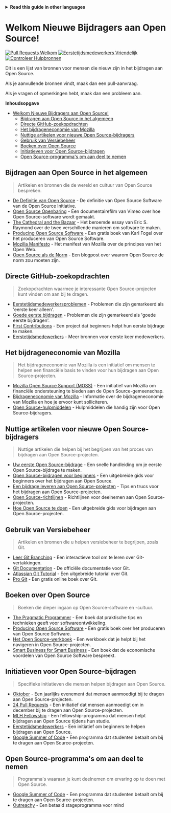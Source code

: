 <!-- Do not translate this -->
<details>
<summary>
<strong> Read this guide in other languages </strong>
</summary>
    <ul>
        <li><a href="./README.md"> English </a></li>
        <li><a href="./README-MR.md"> मराठी </a></li>
        <li><a href="./README-BN.md"> বাংলা </a></li>
        <li><a href="./README-ZH.md"> 中文 </a></li>
        <li><a href="./README-RU.md"> русский </a></li>
        <li><a href="./README-RO.md"> Românesc </a></li>
        <li><a href="./README-IT.md"> Italiano </a></li>
        <li><a href="./README-ID.md"> Indonesia </a></li>
        <li><a href="./README-ES.md"> Español </a></li>
        <li><a href="./README-pt-BR.md"> Português (BR) </a></li>
        <li><a href="./README-DE.md"> Deutsch </a></li>
        <li><a href="./README-HE.md"> עברית </a></li>
        <li><a href="./README-GR.md"> Ελληνικά </a></li>
        <li><a href="./README-FR.md"> Français </a></li>
        <li><a href="./README-TR.md"> Turkish </a></li>
        <li><a href="./README-KO.md"> 한국어 </a></li>
        <li><a href="./README-JA.md"> 日本語 </a></li>
        <li><a href="./README-HI.md"> हिंदी </a></li>
        <li><a href="./README-FA.md"> فارسی </a></li>
        <li><a href="./README-UR.md">اردو </a></li>
        <li><a href="./README-AR.md">اللغة العربية </a></li>
        <li><a href="./README-TA.md">தமிழ்</a></li>
        <li><a href="./README-NE.md">नेपाली</a></li>
    </ul>
</details>
<!-- Do not translate this -->

# Welkom Nieuwe Bijdragers aan Open Source!

[![Pull Requests Welkom](https://img.shields.io/badge/PRs-welcome-brightgreen.svg?style=flat)](https://makeapullrequest.com)
[![Eerstetijdsmedewerkers Vriendelijk](https://img.shields.io/badge/eerste--timers--only-friendly-blue.svg)](https://www.firsttimersonly.com/)
[![Controleer Hulpbronnen](https://github.com/freeCodeCamp/how-to-contribute-to-open-source/actions/workflows/test.yml/badge.svg)](https://github.com/freeCodeCamp/how-to-contribute-to-open-source/actions/workflows/test.yml)

Dit is een lijst van bronnen voor mensen die nieuw zijn in het bijdragen aan Open Source.

Als je aanvullende bronnen vindt, maak dan een pull-aanvraag.

Als je vragen of opmerkingen hebt, maak dan een probleem aan.

**Inhoudsopgave**

- [Welkom Nieuwe Bijdragers aan Open Source!](#welkom-nieuwe-bijdragers-aan-open-source)
  - [Bijdragen aan Open Source in het algemeen](#bijdragen-aan-open-source-in-het-algemeen)
  - [Directe GitHub-zoekopdrachten](#directe-github-zoekopdrachten)
  - [Het bijdrageneconomie van Mozilla](#het-bijdrageneconomie-van-mozilla)
  - [Nuttige artikelen voor nieuwe Open Source-bijdragers](#nuttige-artikelen-voor-nieuwe-open-source-bijdragers)
  - [Gebruik van Versiebeheer](#gebruik-van-versiebeheer)
  - [Boeken over Open Source](#boeken-over-open-source)
  - [Initiatieven voor Open Source-bijdragen](#initiatieven-voor-open-source-bijdragen)
  - [Open Source-programma's om aan deel te nemen](#open-source-programmas-om-aan-deel-te-nemen)

## Bijdragen aan Open Source in het algemeen

> Artikelen en bronnen die de wereld en cultuur van Open Source bespreken.

- [De Definitie van Open Source](https://opensource.org/osd) - De definitie van Open Source Software van de Open Source Initiative.
- [Open Source Openbaring](http://vimeo.com/110806872) - Een documentairefilm van Vimeo over hoe Open Source-software wordt gemaakt.
- [The Cathedral and the Bazaar](http://www.catb.org/~esr/writings/cathedral-bazaar/) - Het beroemde essay van Eric S. Raymond over de twee verschillende manieren om software te maken.
- [Producing Open Source Software](http://producingoss.com/) - Een gratis boek van Karl Fogel over het produceren van Open Source Software.
- [Mozilla Manifesto](https://www.mozilla.org/en-US/about/manifesto/) - Het manifest van Mozilla over de principes van het Open Web.
- [Open Source als de Norm](https://hueniverse.com/2011/09/24/open-source-as-the-norm/) - Een blogpost over waarom Open Source de norm zou moeten zijn.

## Directe GitHub-zoekopdrachten

> Zoekopdrachten waarmee je interessante Open Source-projecten kunt vinden om aan bij te dragen.

- [Eerstetijdsmedewerkersproblemen](https://github.com/issues?q=is%3Aopen+is%3Aissue+label%3Afirst-timers-only) - Problemen die zijn gemarkeerd als 'eerste keer alleen'.
- [Goede eerste bijdragen](https://github.com/issues?q=is%3Aopen+is%3Aissue+label%3Agood-first-issue) - Problemen die zijn gemarkeerd als 'goede eerste bijdragen'.
- [First Contributions](https://github.com/firstcontributions/first-contributions) - Een project dat beginners helpt hun eerste bijdrage te maken.
- [Eerstetijdsmedewerkers](http://www.firsttimersonly.com/) - Meer bronnen voor eerste keer medewerkers.

## Het bijdrageneconomie van Mozilla

> Het bijdrageneconomie van Mozilla is een initiatief om mensen te helpen een financiële basis te vinden voor hun bijdragen aan Open Source-projecten.

- [Mozilla Open Source Support (MOSS)](https://www.mozilla.org/en-US/moss/) - Een initiatief van Mozilla om financiële ondersteuning te bieden aan de Open Source-gemeenschap.
- [Bijdrageneconomie van Mozilla](https://www.mozilla.org/en-US/moss/fund-awards/) - Informatie over de bijdrageneconomie van Mozilla en hoe je ervoor kunt solliciteren.
- [Open Source-hulpmiddelen](https://www.mozilla.org/en-US/moss/open-source-tools/) - Hulpmiddelen die handig zijn voor Open Source-bijdragers.

## Nuttige artikelen voor nieuwe Open Source-bijdragers

> Nuttige artikelen die helpen bij het begrijpen van het proces van bijdragen aan Open Source-projecten.

- [Uw eerste Open Source-bijdrage](https://medium.com/open-source-creation/how-to-make-your-first-open-source-contribution-in-just-5-minutes-2b2850cb2c8d) - Een snelle handleiding om je eerste Open Source-bijdrage te maken.
- [Open Source-bijdragen voor beginners](https://opensource.guide/how-to-contribute/) - Een uitgebreide gids voor beginners over het bijdragen aan Open Source.
- [Een bijdrage leveren aan Open Source-projecten](https://akrabat.com/contributing-to-open-source-projects/) - Tips en trucs voor het bijdragen aan Open Source-projecten.
- [Open Source-richtlijnen](http://oss-watch.ac.uk/resources/opensourceguide) - Richtlijnen voor deelnemen aan Open Source-projecten.
- [Hoe Open Source te doen](https://producingoss.com/en/index.html) - Een uitgebreide gids voor bijdragen aan Open Source-projecten.

## Gebruik van Versiebeheer

> Artikelen en bronnen die u helpen versiebeheer te begrijpen, zoals Git.

- [Leer Git Branching](https://learngitbranching.js.org/) - Een interactieve tool om te leren over Git-vertakkingen.
- [Git Documentation](https://git-scm.com/doc) - De officiële documentatie voor Git.
- [Atlassian Git Tutorial](https://www.atlassian.com/git) - Een uitgebreide tutorial over Git.
- [Pro Git](https://git-scm.com/book/en/v2) - Een gratis online boek over Git.

## Boeken over Open Source

> Boeken die dieper ingaan op Open Source-software en -cultuur.

- [The Pragmatic Programmer](https://pragprog.com/titles/tpp20/the-pragmatic-programmer-20th-anniversary-edition) - Een boek dat praktische tips en technieken geeft voor softwareontwikkeling.
- [Producing Open Source Software](http://producingoss.com/) - Een gratis boek over het produceren van Open Source Software.
- [Het Open Source-werkboek](https://www.amazon.com/Open-Source-Workbook/dp/1456411124) - Een werkboek dat je helpt bij het navigeren in Open Source-projecten.
- [Smart Business for Smart Business](http://www.smartbusinessmovie.com/book/) - Een boek dat de economische voordelen van Open Source Software bespreekt.

## Initiatieven voor Open Source-bijdragen

> Specifieke initiatieven die mensen helpen bijdragen aan Open Source.

- [Oktober](https://hacktoberfest.digitalocean.com/) - Een jaarlijks evenement dat mensen aanmoedigt bij te dragen aan Open Source-projecten.
- [24 Pull Requests](https://24pullrequests.com/) - Een initiatief dat mensen aanmoedigt om in december bij te dragen aan Open Source-projecten.
- [MLH Fellowship](https://fellowship.mlh.io/) - Een fellowship-programma dat mensen helpt bijdragen aan Open Source tijdens hun studie.
- [Eerstetijdsmedewerkers](https://www.firsttimersonly.com/) - Een initiatief om beginners te helpen bijdragen aan Open Source.
- [Google Summer of Code](https://summerofcode.withgoogle.com/) - Een programma dat studenten betaalt om bij te dragen aan Open Source-projecten.

## Open Source-programma's om aan deel te nemen

> Programma's waaraan je kunt deelnemen om ervaring op te doen met Open Source.

- [Google Summer of Code](https://summerofcode.withgoogle.com/) - Een programma dat studenten betaalt om bij te dragen aan Open Source-projecten.
- [Outreachy](https://www.outreachy.org/) - Een betaald stageprogramma voor mind
